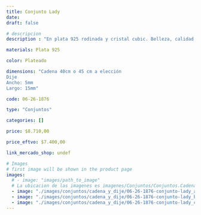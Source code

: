 ```yaml
---
title: Conjunto Lady
date: 
draft: false

# descripcion
description : "En plata 925 rodinada y cristal cubic. Belleza, calidad y delicadeza."

materials: Plata 925

color: Plateado

dimensions: "Cadena 40cm o 45 cm a elección
Dije
Ancho: 5mm 
Largo: 15mm"

code: 06-26-1876

type: "Conjuntos"

categories: []

price: $8.710,00

price_eftvo: $7.400,00

link_mercado_shop: undef

# Images
# first image will be shown in the product page
images:
  # - image: "images/path_to_image"
  # La ubicacion de las imagenes es imagenes/Conjuntos/Conjuntos.Cadena y Dije/06-26-1876-conjunto-lady
  - image: "./images/conjuntos/cadena_y_dije/06-26-1876-conjunto-lady_a.jpg"
  - image: "./images/conjuntos/cadena_y_dije/06-26-1876-conjunto-lady_b.jpg"
  - image: "./images/conjuntos/cadena_y_dije/06-26-1876-conjunto-lady_c.jpg"
---
```

